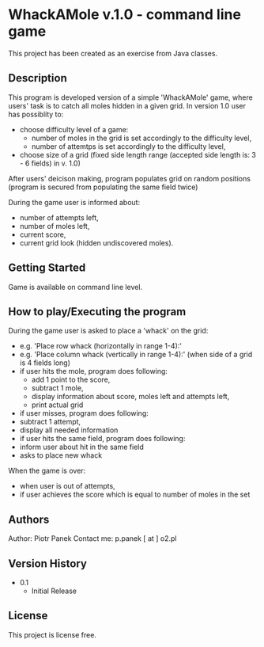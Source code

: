 # WhackAMole v.1.0 - command line game

This project has been created as an exercise from Java classes.

## Description

This program is developed version of a simple 'WhackAMole' game, where users' task is to catch all moles hidden in a given grid. 
In version 1.0 user has possiblity to: 
* choose difficulty level of a game:
  * number of moles in the grid is set accordingly to the difficulty level,
  * number of attemtps is set accordingly to the difficulty level,
* choose size of a grid (fixed side length range (accepted side length is: 3 - 6 fields) in v. 1.0)

After users' deicison making, program populates grid on random positions (program is secured from populating the same field twice)

During the game user is informed about: 
* number of attempts left,
* number of moles left,
* current score,
* current grid look (hidden undiscovered moles).

## Getting Started

Game is available on command line level.  

## How to play/Executing the program

During the game user is asked to place a 'whack' on the grid: 
* e.g. 'Place row whack (horizontally in range 1-4):' 
* e.g. 'Place column whack (vertically in range 1-4):' (when side of a grid is 4 fields long)
* if user hits the mole, program does following: 
  * add 1 point to the score, 
  * subtract 1 mole, 
  * display information about score, moles left and attempts left,
  * print actual grid
 * if user misses, program does following: 
  * subtract 1 attempt, 
  * display all needed information
 * if user hits the same field, program does following: 
  * inform user about hit in the same field
  * asks to place new whack
  
 When the game is over: 
* when user is out of attempts,
* if user achieves the score which is equal to number of moles in the set


## Authors

Author: Piotr Panek
Contact me: p.panek [ at ] o2.pl


## Version History

* 0.1
    * Initial Release

## License

This project is license free.


